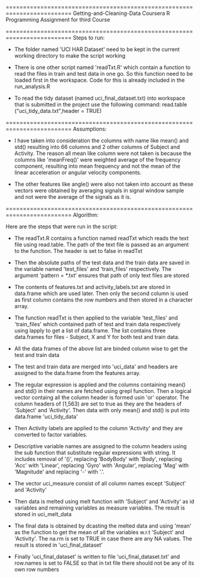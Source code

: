 =========================================================================
Getting-and-Cleaning-Data
Coursera R Programming Assignment for third Course

=========================================================================
Steps to run:

* The folder named 'UCI HAR Dataset' need to be kept in the current working directory to make the script working

* There is one other script named 'readTxt.R' which contain a function to read the files in train and test data in one go. So this function need to be loaded first in the workspace. Code for this is already included in the run_analysis.R

* To read the tidy dataset (named uci_final_dataset.txt) into workspace that is submitted in the project use the following command:
read.table ("uci_tidy_data.txt",header = TRUE)

=========================================================================
Assumptions:

* I have taken into consideration the columns with name like mean() and std() resulting into 66 columns and 2 other columns of Subject and Activity. The reason all mean like column were not taken is because the columns like 'meanFreq()' were weighted average of the frequency component, resulting into mean frequency and not the mean of the linear acceleration or angular velocity components. 

* The other features like angle() were also not taken into account as these vectors were obtained by averaging signals in signal window sample and not were the average of the signals as it is.

=========================================================================
Algorithm:

Here are the steps that were run in the script:

* The readTxt.R contains a function named readTxt which reads the text file using read.table. The path of the text file is passed as an argument to the function. The header is set to false in readTxt

* Then the absolute paths of the test data and the train data are saved in the variable named 'test_files' and 'train_files' respectively. The argument 'pattern = *.txt' ensures that path of only text files are stored

* The contents of features.txt and activity_labels.txt are stored in data.frame which are used later. Then only the second column is used as first column contains the row numbers and then stored in a character array.

* The function readTxt is then applied to the variable 'test_files' and 'train_files' which contained path of test and train data respectively using lapply to get a list of data.frame. The list contains three data.frames for files - Subject, X and Y for both test and train data.

* All the data frames of the above list are binded column wise to get the test and train data

* The test and train data are merged into 'uci_data' and headers are assigned to the data.frame from the features array.

* The regular expression is applied and the columns containing mean() and std() in their names are fetched using grepl function. Then a logical vector containg all the column header is formed usin 'or' operator. The column headers of (1,563) are set to true as they are the headers of 'Subject' and 'Activity'. Then data with only mean() and std() is put into data.frame 'uci_tidy_data'

* Then Activity labels are applied to the column 'Activity' and they are converted to factor variables.

* Descriptive variable names are assigned to the column headers using the sub function that substitute regular expressions with string. It includes removal of '()', replacing 'BodyBody' with 'Body', replacing 'Acc' with 'Linear', replacing 'Gyro' with 'Angular', replacing 'Mag' with 'Magnitude' and replacing '-' with '.'.

* The vector uci_measure consist of all column names except 'Subject' and 'Activity'

* Then data is melted using melt function with 'Subject' and 'Activity' as id variables and remaining variables as measure variables. The result is stored in uci_melt_data

* The final data is obtained by dcasting the melted data and using 'mean' as the function to get the mean of all the variables w.r.t 'Subject' and 'Activity'. The na.rm is set to TRUE in case there are any NA values. The result is stored in 'uci_final_dataset'

* Finally 'uci_final_dataset' is written to file 'uci_final_dataset.txt' and row.names is set to FALSE so that in txt file there should not be any of its own row numbers
